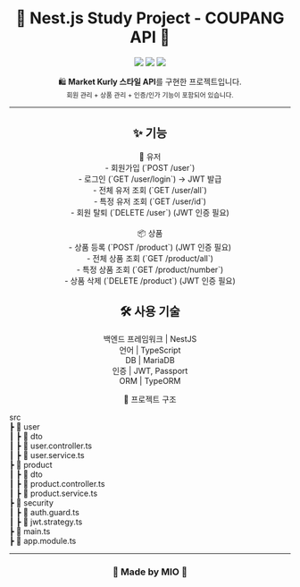 <!-- 대문 -->
<h1 align="center">🌸 Nest.js Study Project - COUPANG API 🌸</h1>

<p align="center">
  <img src="https://img.shields.io/badge/NestJS-FF69B4?style=for-the-badge&logo=nestjs&logoColor=white" />
  <img src="https://img.shields.io/badge/TypeScript-ffb6c1?style=for-the-badge&logo=typescript&logoColor=white" />
  <img src="https://img.shields.io/badge/MariaDB-ff69b4?style=for-the-badge&logo=mariadb&logoColor=white" />
</p>

<p align="center">
  🛍️ <b>Market Kurly 스타일 API</b>를 구현한 프로젝트입니다.<br>
  <sub>회원 관리 + 상품 관리 + 인증/인가 기능이 포함되어 있습니다.</sub>
</p>

---

<h2 align="center">✨ 기능</h2>

<p align="center">
👤 유저<br>
- 회원가입 (`POST /user`)<br>
- 로그인 (`GET /user/login`) → JWT 발급<br>
- 전체 유저 조회 (`GET /user/all`)<br>
- 특정 유저 조회 (`GET /user/id`)<br>
- 회원 탈퇴 (`DELETE /user`) (JWT 인증 필요)<br>
<br>
📦 상품<br>
- 상품 등록 (`POST /product`) (JWT 인증 필요)<br>
- 전체 상품 조회 (`GET /product/all`)<br>
- 특정 상품 조회 (`GET /product/number`)<br>
- 상품 삭제 (`DELETE /product`) (JWT 인증 필요)<br>
</p>

<h2 align="center">🛠 사용 기술</h2>

<p align="center">
백엔드 프레임워크  |  NestJS<br>
언어  |  TypeScript<br>
DB  |  MariaDB<br>
인증  |  JWT, Passport<br>
ORM  |  TypeORM<br>
</p>
<p align="center">
📂 프로젝트 구조<br>
</p>
<p>
src<br>
 ┣ 📂 user<br>
 ┃ ┣ 📂 dto<br>
 ┃ ┣ 📜 user.controller.ts<br>
 ┃ ┣ 📜 user.service.ts<br>
 ┣ 📂 product<br>
 ┃ ┣ 📂 dto<br>
 ┃ ┣ 📜 product.controller.ts<br>
 ┃ ┣ 📜 product.service.ts<br>
 ┣ 📂 security<br>
 ┃ ┣ 📜 auth.guard.ts<br>
 ┃ ┣ 📜 jwt.strategy.ts<br>
 ┣ 📜 main.ts<br>
 ┣ 📜 app.module.ts<br>
 </p>

---

<h3 align="center">💌 Made by MIO 💌</h3>
